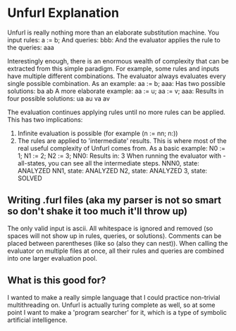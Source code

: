 # Unfurl Explanation
  Unfurl is really nothing more than an elaborate substitution machine.
  You input rules:
      a := b;
  And queries:
      bbb:
  And the evaluator applies the rule to the queries:
      aaa

  Interestingly enough, there is an enormous wealth of complexity that can be extracted
  from this simple paradigm.
  For example, some rules and inputs have multiple different combinations. The evaluator
  always evaluates every single possible combination.
  As an example:
      aa := b;
      aaa:
  Has two possible solutions:
      ba
      ab
  A more elaborate example:
      aa := u;
      aa := v;
      aaa:
  Results in four possible solutions:
      ua
      au
      va
      av

  The evaluation continues applying rules until no more rules can be applied. This has
  two implications:
  1) Infinite evaluation is possible (for example (n := nn; n:))
  2) The rules are applied to 'intermediate' results. This is where most of the real
   useful complexity of Unfurl comes from.
  As a basic example:
      N0 := 1;
      N1 := 2;
      N2 := 3;
      NN0:
  Results in:
      3
  When running the evaluator with -all-states, you can see all the intermediate steps.
      NNN0, state: ANALYZED
      NN1, state: ANALYZED
      N2, state: ANALYZED
      3, state: SOLVED

## Writing .furl files (aka my parser is not so smart so don't shake it too much it'll throw up)
  The only valid input is ascii.
  All whitespace is ignored and removed (so spaces will not show up in rules, queries, or solutions).
  Comments can be placed between parentheses (like so (also they can nest)).
  When calling the evaluator on multiple files at once, all their rules and queries are combined into
  one larger evaluation pool.

## What is this good for?
  I wanted to make a really simple language that I could practice non-trivial multithreading on.
  Unfurl is actually turing complete as well, so at some point I want to make a 'program searcher'
  for it, which is a type of symbolic artificial intelligence.
